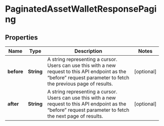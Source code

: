 

# PaginatedAssetWalletResponsePaging


## Properties

| Name | Type | Description | Notes |
|------------ | ------------- | ------------- | -------------|
|**before** | **String** | A string representing a cursor. Users can use this with a new request to this API endpoint as the “before” request parameter to fetch the previous page of results. |  [optional] |
|**after** | **String** | A string representing a cursor. Users can use this with a new request to this API endpoint as the “before” request parameter to fetch the next page of results. |  [optional] |



